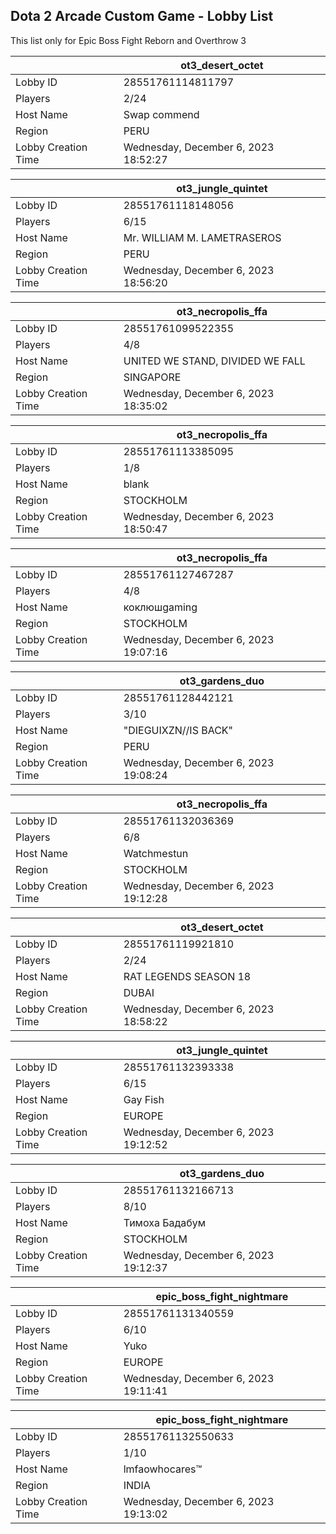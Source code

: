 ## Dota 2 Arcade Custom Game - Lobby List

This list only for Epic Boss Fight Reborn and Overthrow 3

|  | ot3_desert_octet |
| ------ | ------ |
| Lobby ID | 28551761114811797 |
| Players | 2/24 |
| Host Name | Swap commend |
| Region | PERU |
| Lobby Creation Time | Wednesday, December 6, 2023 18:52:27 |


|  | ot3_jungle_quintet |
| ------ | ------ |
| Lobby ID | 28551761118148056 |
| Players | 6/15 |
| Host Name | Mr. WILLIAM M. LAMETRASEROS |
| Region | PERU |
| Lobby Creation Time | Wednesday, December 6, 2023 18:56:20 |


|  | ot3_necropolis_ffa |
| ------ | ------ |
| Lobby ID | 28551761099522355 |
| Players | 4/8 |
| Host Name | UNITED WE STAND, DIVIDED WE FALL |
| Region | SINGAPORE |
| Lobby Creation Time | Wednesday, December 6, 2023 18:35:02 |


|  | ot3_necropolis_ffa |
| ------ | ------ |
| Lobby ID | 28551761113385095 |
| Players | 1/8 |
| Host Name | blank |
| Region | STOCKHOLM |
| Lobby Creation Time | Wednesday, December 6, 2023 18:50:47 |


|  | ot3_necropolis_ffa |
| ------ | ------ |
| Lobby ID | 28551761127467287 |
| Players | 4/8 |
| Host Name | коклюшgaming |
| Region | STOCKHOLM |
| Lobby Creation Time | Wednesday, December 6, 2023 19:07:16 |


|  | ot3_gardens_duo |
| ------ | ------ |
| Lobby ID | 28551761128442121 |
| Players | 3/10 |
| Host Name | "DIEGUIXZN//IS BACK" |
| Region | PERU |
| Lobby Creation Time | Wednesday, December 6, 2023 19:08:24 |


|  | ot3_necropolis_ffa |
| ------ | ------ |
| Lobby ID | 28551761132036369 |
| Players | 6/8 |
| Host Name | Watchmestun |
| Region | STOCKHOLM |
| Lobby Creation Time | Wednesday, December 6, 2023 19:12:28 |


|  | ot3_desert_octet |
| ------ | ------ |
| Lobby ID | 28551761119921810 |
| Players | 2/24 |
| Host Name | RAT LEGENDS SEASON 18 |
| Region | DUBAI |
| Lobby Creation Time | Wednesday, December 6, 2023 18:58:22 |


|  | ot3_jungle_quintet |
| ------ | ------ |
| Lobby ID | 28551761132393338 |
| Players | 6/15 |
| Host Name | Gay Fish |
| Region | EUROPE |
| Lobby Creation Time | Wednesday, December 6, 2023 19:12:52 |


|  | ot3_gardens_duo |
| ------ | ------ |
| Lobby ID | 28551761132166713 |
| Players | 8/10 |
| Host Name | Тимоха Бадабум |
| Region | STOCKHOLM |
| Lobby Creation Time | Wednesday, December 6, 2023 19:12:37 |


|  | epic_boss_fight_nightmare |
| ------ | ------ |
| Lobby ID | 28551761131340559 |
| Players | 6/10 |
| Host Name | Yuko |
| Region | EUROPE |
| Lobby Creation Time | Wednesday, December 6, 2023 19:11:41 |


|  | epic_boss_fight_nightmare |
| ------ | ------ |
| Lobby ID | 28551761132550633 |
| Players | 1/10 |
| Host Name | lmfaowhocares™ |
| Region | INDIA |
| Lobby Creation Time | Wednesday, December 6, 2023 19:13:02 |


